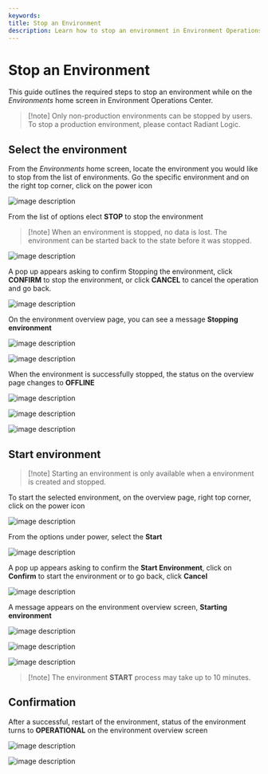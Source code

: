 ```yaml
---
keywords:
title: Stop an Environment
description: Learn how to stop an environment in Environment Operations Center.
---
```

# Stop an Environment

This guide outlines the required steps to stop an environment while on the *Environments* home screen in Environment Operations Center.
<!-- For information on deleting an environment from its detailed view, see the [delete an environment from its detailed view](../environment-details/delete-environment.md) guide. -->

> [!note] Only non-production environments can be stopped by users. To stop a production environment, please contact Radiant Logic.

## Select the environment

From the *Environments* home screen, locate the environment you would like to stop from the list of environments. Go the specific environment and  on the right top corner, click on the power icon

![image description](images/power-icon.png)

From the list of options elect **STOP** to stop the environment

> [!note] When an environment is stopped, no data is lost. The environment can be started back to the state before it was stopped.

![image description](images/power-icon-stop.png)

A pop up appears asking to confirm Stopping the environment, click **CONFIRM** to stop the environment, or click **CANCEL** to cancel the operation and go back.

![image description](images/power-icon-stop-confirmation.png)

On the environment overview page, you can see a message **Stopping environment**

![image description](images/stopping-env-message.png)

![image description](images/stopping-application.png)

When the environment is successfully stopped, the status on the overview page changes to **OFFLINE**

![image description](images/offline.png)

![image description](images/offline1.png)

![image description](images/offline2.png)

## Start environment

> [!note] Starting an environment is only available when a environment is created and stopped.

To start the selected environment, on the overview page, right top corner, click on the power icon

![image description](images/power-icon2.png)

From the options under power, select the **Start**

![image description](images/start.png)

A pop up appears asking to confirm the **Start Environment**, click on **Confirm** to start the environment or to go back, click **Cancel**

![image description](images/start-confirm.png)

A message appears on the environment overview screen, **Starting environment**

![image description](images/starting-env.png)

![image description](images/starting-env1.png)

![image description](images/starting-env2.png)

> [!note] The environment **START** process may take up to 10 minutes.

## Confirmation

After a successful, restart of the environment, status of the environment turns to **OPERATIONAL** on the environment overview screen


![image description](images/operational-message.png)

![image description](images/operational-message1.png)

